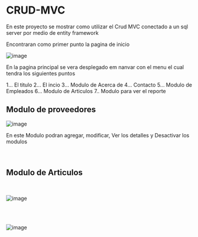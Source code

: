 # CRUD-MVC

En este proyecto se mostrar como utilizar el Crud MVC conectado a un sql server por medio de entity framework


Encontraran como primer punto la pagina de inicio

![image](https://user-images.githubusercontent.com/60619582/173986959-e6c015a9-315a-40c8-9cfd-08025bac52c0.png)

En la pagina principal se vera desplegado em nanvar con el menu el cual tendra los siguientes puntos 

1... El titulo 
2... El incio
3... Modulo de Acerca de
4... Contacto
5... Modulo de Empleados
6... Modulo de Articulos
7.. Modulo para ver el reporte 


<h2>Modulo de proveedores</h2
<br/>
 
![image](https://user-images.githubusercontent.com/60619582/173987582-c3799bef-5ac3-48c7-bed1-7b4d3fb8fab0.png)


En este Modulo podran agregar, modificar, Ver los detalles y Desactivar los modulos
 <br/>
 <br/>
 <br/>
  <h2>Modulo de Articulos</h2>
<br/>
   
  ![image](https://user-images.githubusercontent.com/60619582/173987433-27666348-1145-4849-b759-71384b69c440.png)
   
 <br/>
  <h2Reportes</h2>
<br/>
     
   
![image](https://user-images.githubusercontent.com/60619582/173987622-c181d7ab-2a93-4add-bf48-08fc1df84043.png)
